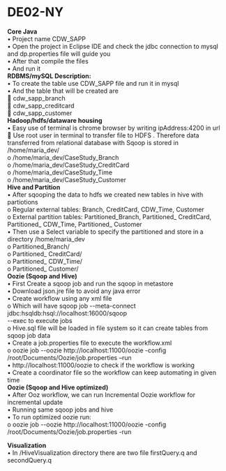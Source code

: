 # DE02-NY       
<b>Core Java </b>                                                                                                                           
    •	Project name CDW_SAPP                                                                                                             
    •	Open the project in Eclipse IDE and check the jdbc connection to mysql and dp.properties file will guide you                     
    •	After that compile the files                                                                                                     
    •	And run it                                                                                                                         
<b>RDBMS/mySQL Description:</b>                                                                                                                 
    •	To create the table use CDW_SAPP file and run it in mysql                                                                         
    •	And the table that will be created are                                                                                           
      	cdw_sapp_branch                                                                                                                   
      	cdw_sapp_creditcard                                                                                                             
      	cdw_sapp_customer                                                                                                                 
<b>Hadoop/hdfs/dataware housing </b>                                                                                                             
  •	Easy use of terminal is chrome browser by writing ipAddress:4200 in url                                                             
      	Use root user in terminal to transfer file to HDFS . Therefore data transferred from relational database with Sqoop is stored            in /home/maria_dev/                                                                                                            
            o	/home/maria_dev/CaseStudy_Branch                                                                                          
            o	/home/maria_dev/CaseStudy_CreditCard                                                                                      
            o	/home/maria_dev/CaseStudy_Time                                                                                            
            o	/home/maria_dev/CaseStudy_Customer                                                                                        
<b>Hive and Partition  </b>                                                                                                                      
    •	After sqooping the data to hdfs we created new tables in hive with partiotions                                                    
        o	Regular external tables: Branch, CreditCard, CDW_Time, Customer                                                                 
        o	External partition tables: Partitioned_Branch, Partitioned_ CreditCard, Partitioned_ CDW_Time, Partitioned_ Customer            
    •	Then use a Select variable to specify the partitioned and store in a directory /home/maria_dev                                    
      o	Partitioned_Branch/                                                                                                                   
      o	Partitioned_ CreditCard/                                                                                                        
      o	Partitioned_ CDW_Time/                                                                                                          
      o	Partitioned_ Customer/                                                                                                          
<b>Oozie (Sqoop and Hive)</b>                                                                                                                  
  •	 First Create a sqoop job and run the sqoop in metastore                                                                            
  •	Download json.jre file to avoid any java error                                                                                            
  •	Create workflow using any xml file                                                                                                  
    o	Which will have sqoop job --meta-connect jdbc:hsqldb:hsql://localhost:16000/sqoop                                                 
     --exec to execute jobs                                                                                                               
    o	Hive.sql file will be loaded in file system so it can create tables from sqoop job data                                             
  •	Create a job.properties file to execute the workflow.xml                                                                            
    o	oozie job --oozie http://localhost:11000/oozie -config /root/Documents/Oozie/job.properties –run                                  
  •	http://localhost:11000/oozie to check if the workflow is working                                                                    
  •	 Create a coordinator file so the workflow can keep automating in given time                                                            
<b>Oozie (Sqoop and Hive optimized)</b>                                                                                                        
  •	After  Ooz workflow, we can run Incremental Oozie workflow for incremental update                                                   
  •	 Running same sqoop jobs and  hive                                                                                                  
  •	To run optimized oozie run:                                                                                                           
    o	 oozie job --oozie http://localhost:11000/oozie -config /root/Documents/Oozie/job.properties -run                                                                                                                                                                         

<b>Visualization </b>                                                                                                                           
  •	In /HiveVisualization directory there are two file firstQuery.q and secondQuery.q                                                                         



